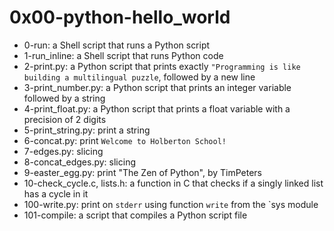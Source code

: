 # 0x00-python-hello\_world

* 0-run: a Shell script that runs a Python script
* 1-run\_inline: a Shell script that runs Python code
* 2-print.py: a Python script that prints exactly `"Programming is like building a multilingual puzzle`, followed by a new line
* 3-print\_number.py: a Python script that prints an integer variable followed by a string
* 4-print\_float.py: a Python script that prints a float variable with a precision of 2 digits
* 5-print\_string.py: print a string
* 6-concat.py: print `Welcome to Holberton School!`
* 7-edges.py: slicing
* 8-concat\_edges.py: slicing
* 9-easter\_egg.py: print "The Zen of Python", by TimPeters
* 10-check\_cycle.c, lists.h: a function in C that checks if a singly linked list has a cycle in it
* 100-write.py: print on `stderr` using function `write` from the `sys module
* 101-compile: a script that compiles a Python script file

